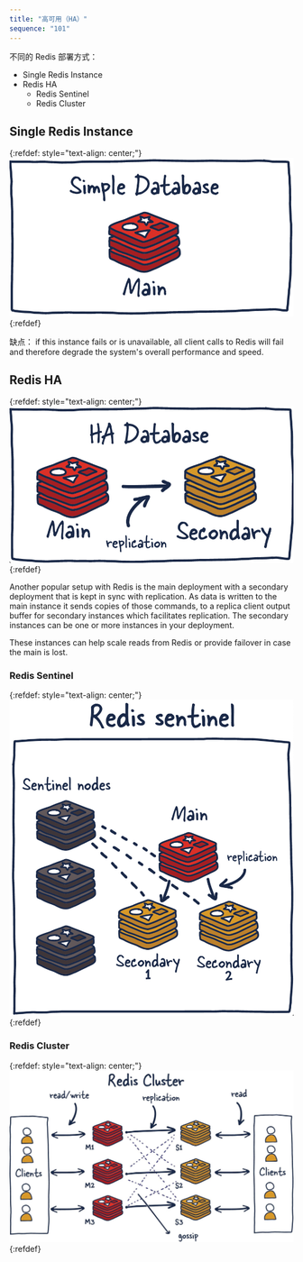 ```yaml
---
title: "高可用（HA）"
sequence: "101"
---
```


不同的 Redis 部署方式：

- Single Redis Instance
- Redis HA
    - Redis Sentinel
    - Redis Cluster

## Single Redis Instance

{:refdef: style="text-align: center;"}
![](/assets/images/redis/ha/redis-standalone.png)
{:refdef}

缺点：
if this instance fails or is unavailable,
all client calls to Redis will fail and therefore degrade the system's overall performance and speed.

## Redis HA

{:refdef: style="text-align: center;"}
![](/assets/images/redis/ha/redis-ha.png)
{:refdef}

Another popular setup with Redis is the main deployment with a secondary deployment
that is kept in sync with replication.
As data is written to the main instance it sends copies of those commands,
to a replica client output buffer for secondary instances which facilitates replication.
The secondary instances can be one or more instances in your deployment.

These instances can help scale reads from Redis or provide failover in case the main is lost.

### Redis Sentinel

{:refdef: style="text-align: center;"}
![](/assets/images/redis/ha/redis-sentinel.png)
{:refdef}

### Redis Cluster

{:refdef: style="text-align: center;"}
![](/assets/images/redis/ha/redis-cluster.jpg)
{:refdef}
